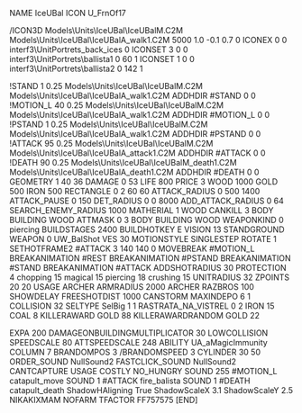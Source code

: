 NAME IceUBal
ICON U_FrnOf17

/ICON3D Models\Units\IceUBal\IceUBalM.C2M Models\Units\IceUBal\IceUBalA_walk1.C2M 5000 1.0 -0.1 0.7 0 
ICONEX 0 0 interf3\UnitPortrets\_back_ices 0
ICONSET 3 0 0 interf3\UnitPortrets\ballista1 0 60 1
ICONSET 1 0 0 interf3\UnitPortrets\ballista2 0 142 1

!STAND          1 0.25 Models\Units\IceUBal\IceUBalM.C2M Models\Units\IceUBal\IceUBalA_walk1.C2M
ADDHDIR #STAND 0 0
!MOTION_L      40 0.25 Models\Units\IceUBal\IceUBalM.C2M Models\Units\IceUBal\IceUBalA_walk1.C2M
ADDHDIR #MOTION_L 0 0
!PSTAND        1  0.25 Models\Units\IceUBal\IceUBalM.C2M Models\Units\IceUBal\IceUBalA_walk1.C2M
ADDHDIR #PSTAND 0 0 
!ATTACK        95 0.25 Models\Units\IceUBal\IceUBalM.C2M Models\Units\IceUBal\IceUBalA_attack1.C2M
ADDHDIR #ATTACK 0 0
!DEATH         90 0.25 Models\Units\IceUBal\IceUBalM_death1.C2M Models\Units\IceUBal\IceUBalA_death1.C2M
ADDHDIR #DEATH 0 0
GEOMETRY 1 40 36
DAMAGE   0 53
LIFE     800
PRICE 3 WOOD 1000 GOLD 500 IRON 500
RECTANGLE 0 2 60 60
ATTACK_RADIUS 0 500 1400
ATTACK_PAUSE 0 150
DET_RADIUS 0 0 8000
ADD_ATTACK_RADIUS 0 64
SEARCH_ENEMY_RADIUS 1000
MATHERIAL 1 WOOD
CANKILL 3 BODY BUILDING WOOD
ATTMASK 0 3 BODY BUILDING WOOD
WEAPONKIND 0 piercing
BUILDSTAGES 2400
BUILDHOTKEY		E
VISION 13
STANDGROUND
WEAPON 0 UW_BalShot
VES 30
MOTIONSTYLE SINGLESTEP
ROTATE 1
SETHOTFRAME2 #ATTACK 3 140 140 0
MOVEBREAK #MOTION_L
BREAKANIMATION #REST
BREAKANIMATION #PSTAND
BREAKANIMATION #STAND
BREAKANIMATION #ATTACK
ADDSHOTRADIUS 30
PROTECTION 4 chopping 15 magical 15 piercing 18 crushing 15
UNITRADIUS 32
ZPOINTS 20 20
USAGE ARCHER
ARMRADIUS 		2000
ARCHER
RAZBROS 100
SHOWDELAY
FREESHOTDIST 1000
CANSTORM
MAXINDEPO 6 1
COLLISION 32
SELTYPE SelBig 1 1
RASTRATA_NA_VISTREL 0 2 IRON 15 COAL 8
KILLERAWARD             GOLD 88
KILLERAWARDRANDOM       GOLD 22

EXPA 200
DAMAGEONBUILDINGMULTIPLICATOR 30
LOWCOLLISION
SPEEDSCALE 80
ATTSPEEDSCALE 248
ABILITY	UA_aMagicImmunity
COLUMN 7
BRANDOMPOS 3
/BRANDOMSPEED 3
CYLINDER 30 50
ORDER_SOUND NullSound2
FASTCLICK_SOUND NullSound2
CANTCAPTURE
USAGE COSTLY
NO_HUNGRY
SOUND 255 #MOTION_L catapult_move
SOUND 1 #ATTACK fire_balista
SOUND 1 #DEATH catapult_death
ShadowHAligning True
ShadowScaleX 3.1
ShadowScaleY 2.5
NIKAKIXMAM
NOFARM
TFACTOR FF757575
[END]
